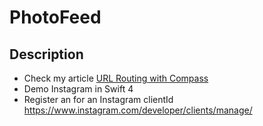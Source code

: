 # PhotoFeed

## Description

- Check my article [URL Routing with Compass](https://github.com/onmyway133/blog/issues/110)
- Demo Instagram in Swift 4
- Register an for an Instagram clientId https://www.instagram.com/developer/clients/manage/
